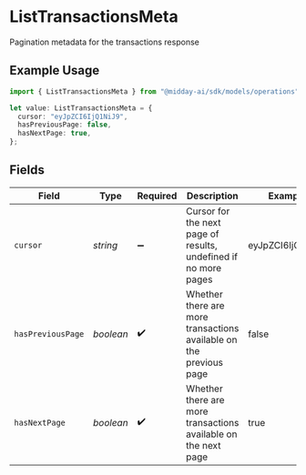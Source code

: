 # ListTransactionsMeta

Pagination metadata for the transactions response

## Example Usage

```typescript
import { ListTransactionsMeta } from "@midday-ai/sdk/models/operations";

let value: ListTransactionsMeta = {
  cursor: "eyJpZCI6IjQ1NiJ9",
  hasPreviousPage: false,
  hasNextPage: true,
};
```

## Fields

| Field                                                              | Type                                                               | Required                                                           | Description                                                        | Example                                                            |
| ------------------------------------------------------------------ | ------------------------------------------------------------------ | ------------------------------------------------------------------ | ------------------------------------------------------------------ | ------------------------------------------------------------------ |
| `cursor`                                                           | *string*                                                           | :heavy_minus_sign:                                                 | Cursor for the next page of results, undefined if no more pages    | eyJpZCI6IjQ1NiJ9                                                   |
| `hasPreviousPage`                                                  | *boolean*                                                          | :heavy_check_mark:                                                 | Whether there are more transactions available on the previous page | false                                                              |
| `hasNextPage`                                                      | *boolean*                                                          | :heavy_check_mark:                                                 | Whether there are more transactions available on the next page     | true                                                               |